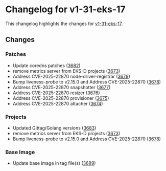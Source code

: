 # Changelog for v1-31-eks-17

This changelog highlights the changes for [v1-31-eks-17](https://github.com/aws/eks-distro/tree/v1-31-eks-17).

## Changes

### Patches
* Update coredns patches ([3682](https://github.com/aws/eks-distro/pull/3682))
* remove metrics server from EKS-D projects ([3673](https://github.com/aws/eks-distro/pull/3673))
* Address CVE-2025-22870 node-driver-registrar ([3679](https://github.com/aws/eks-distro/pull/3679))
* Bump liveness-probe to v2.15.0 and Address CVE-2025-22870 ([3678](https://github.com/aws/eks-distro/pull/3678))
* Address CVE-2025-22870 snapshotter ([3677](https://github.com/aws/eks-distro/pull/3677))
* Address CVE-2025-22870 resizer ([3676](https://github.com/aws/eks-distro/pull/3676))
* Address CVE-2025-22870 provisioner ([3675](https://github.com/aws/eks-distro/pull/3675))
* Address CVE-2025-22870 attacher ([3674](https://github.com/aws/eks-distro/pull/3674))

### Projects
* Updated Gittag/Golang versions ([3683](https://github.com/aws/eks-distro/pull/3683))
* remove metrics server from EKS-D projects ([3673](https://github.com/aws/eks-distro/pull/3673))
* Bump liveness-probe to v2.15.0 and Address CVE-2025-22870 ([3678](https://github.com/aws/eks-distro/pull/3678))

### Base Image
* Update base image in tag file(s) ([3689](https://github.com/aws/eks-distro/pull/3689))

